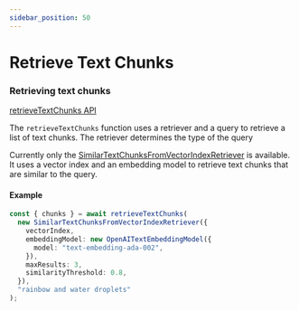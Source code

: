 ```yaml
---
sidebar_position: 50
---
```


# Retrieve Text Chunks

### Retrieving text chunks

[retrieveTextChunks API](/api/modules/#retrievetextchunks)

The `retrieveTextChunks` function uses a retriever and a query to retrieve a list of text chunks.
The retriever determines the type of the query

Currently only the [SimilarTextChunksFromVectorIndexRetriever](/api/classes/SimilarTextChunksFromVectorIndexRetriever) is available.
It uses a vector index and an embedding model to retrieve text chunks that are similar to the query.

#### Example

```ts
const { chunks } = await retrieveTextChunks(
  new SimilarTextChunksFromVectorIndexRetriever({
    vectorIndex,
    embeddingModel: new OpenAITextEmbeddingModel({
      model: "text-embedding-ada-002",
    }),
    maxResults: 3,
    similarityThreshold: 0.8,
  }),
  "rainbow and water droplets"
);
```

